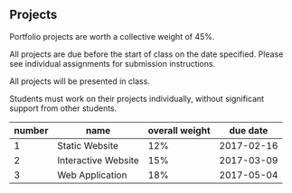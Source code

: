 ## Projects

Portfolio projects are worth a collective weight of 45%.

All projects are due before the start of class on the date specified. Please see individual assignments for submission instructions.

All projects will be presented in class.

Students must work on their projects individually, without significant support from other students.

number | name | overall weight | due date
--- | --- | --- | ---
1 | Static Website | 12% | 2017-02-16
2 | Interactive Website | 15% | 2017-03-09
3 | Web Application | 18% | 2017-05-04
